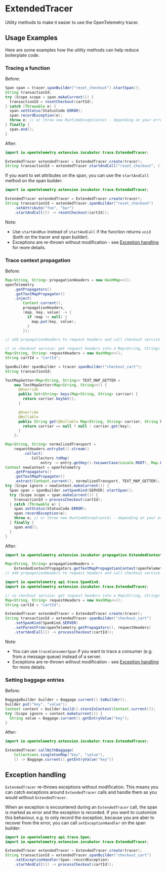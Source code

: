# ExtendedTracer

Utility methods to make it easier to use the OpenTelemetry tracer.

## Usage Examples

Here are some examples how the utility methods can help reduce boilerplate code.

### Tracing a function

Before:

<!-- markdownlint-disable -->
```java
Span span = tracer.spanBuilder("reset_checkout").startSpan();
String transactionId;
try (Scope scope = span.makeCurrent()) {
  transactionId = resetCheckout(cartId);
} catch (Throwable e) {
  span.setStatus(StatusCode.ERROR);
  span.recordException(e);
  throw e; // or throw new RuntimeException(e) - depending on your error handling strategy
} finally {
  span.end();
}
```
<!-- markdownlint-enable -->

After:

```java
import io.opentelemetry.extension.incubator.trace.ExtendedTracer;

ExtendedTracer extendedTracer = ExtendedTracer.create(tracer);
String transactionId = extendedTracer.startAndCall("reset_checkout", () -> resetCheckout(cartId));
```

If you want to set attributes on the span, you can use the `startAndCall` method on the span builder:

```java
import io.opentelemetry.extension.incubator.trace.ExtendedTracer;

ExtendedTracer extendedTracer = ExtendedTracer.create(tracer);
String transactionId = extendedTracer.spanBuilder("reset_checkout")
    .setAttribute("foo", "bar")
    .startAndCall(() -> resetCheckout(cartId));
```

Note:

- Use `startAndRun` instead of `startAndCall` if the function returns `void` (both on the tracer and span builder).
- Exceptions are re-thrown without modification - see [Exception handling](#exception-handling)
  for more details.

### Trace context propagation

Before:

```java
Map<String, String> propagationHeaders = new HashMap<>();
openTelemetry
    .getPropagators()
    .getTextMapPropagator()
    .inject(
        Context.current(),
        propagationHeaders,
        (map, key, value) -> {
          if (map != null) {
            map.put(key, value);
          }
        });

// add propagationHeaders to request headers and call checkout service
```

<!-- markdownlint-disable -->
```java
// in checkout service: get request headers into a Map<String, String> requestHeaders
Map<String, String> requestHeaders = new HashMap<>();
String cartId = "cartId";

SpanBuilder spanBuilder = tracer.spanBuilder("checkout_cart");
String transactionId;

TextMapGetter<Map<String, String>> TEXT_MAP_GETTER =
    new TextMapGetter<Map<String, String>>() {
      @Override
      public Set<String> keys(Map<String, String> carrier) {
        return carrier.keySet();
      }

      @Override
      @Nullable
      public String get(@Nullable Map<String, String> carrier, String key) {
        return carrier == null ? null : carrier.get(key);
      }
    };

Map<String, String> normalizedTransport =
    requestHeaders.entrySet().stream()
        .collect(
            Collectors.toMap(
                entry -> entry.getKey().toLowerCase(Locale.ROOT), Map.Entry::getValue));
Context newContext = openTelemetry
    .getPropagators()
    .getTextMapPropagator()
    .extract(Context.current(), normalizedTransport, TEXT_MAP_GETTER);
try (Scope ignore = newContext.makeCurrent()) {
  Span span = spanBuilder.setSpanKind(SERVER).startSpan();
  try (Scope scope = span.makeCurrent()) {
    transactionId = processCheckout(cartId);
  } catch (Throwable e) {
    span.setStatus(StatusCode.ERROR);
    span.recordException(e);
    throw e; // or throw new RuntimeException(e) - depending on your error handling strategy
  } finally {
    span.end();
  }
}
```
<!-- markdownlint-enable -->

After:

```java
import io.opentelemetry.extension.incubator.propagation.ExtendedContextPropagators;

Map<String, String> propagationHeaders =
    ExtendedContextPropagators.getTextMapPropagationContext(openTelemetry.getPropagators());
// add propagationHeaders to request headers and call checkout service
```

```java
import io.opentelemetry.api.trace.SpanKind;
import io.opentelemetry.extension.incubator.trace.ExtendedTracer;

// in checkout service: get request headers into a Map<String, String> requestHeaders
Map<String, String> requestHeaders = new HashMap<>();
String cartId = "cartId";

ExtendedTracer extendedTracer = ExtendedTracer.create(tracer);
String transactionId = extendedTracer.spanBuilder("checkout_cart")
    .setSpanKind(SpanKind.SERVER)
    .setParentFrom(openTelemetry.getPropagators(), requestHeaders)
    .startAndCall(() -> processCheckout(cartId));
```

Note:

- You can use `traceConsumerSpan` if you want to trace a consumer
  (e.g. from a message queue) instead of a server.
- Exceptions are re-thrown without modification - see [Exception handling](#exception-handling)
  for more details.

### Setting baggage entries

Before:

```java
BaggageBuilder builder = Baggage.current().toBuilder();
builder.put("key", "value");
Context context = builder.build().storeInContext(Context.current());
try (Scope ignore = context.makeCurrent()) {
  String value = Baggage.current().getEntryValue("key");
}
```

After:

```java
import io.opentelemetry.extension.incubator.trace.ExtendedTracer;

ExtendedTracer.callWithBaggage(
    Collections.singletonMap("key", "value"),
    () -> Baggage.current().getEntryValue("key"))
```

## Exception handling

`ExtendedTracer` re-throws exceptions without modification. This means you can
catch exceptions around `ExtendedTracer` calls and handle them as you would without `ExtendedTracer`.

When an exception is encountered during an `ExtendedTracer` call, the span is marked as error and
the exception is recorded.
If you want to customize this behaviour, e.g. to only record the exception, because you are
aber to recover from the error, you can call `setExceptionHandler` on the span builder:

```java
import io.opentelemetry.api.trace.Span;
import io.opentelemetry.extension.incubator.trace.ExtendedTracer;

ExtendedTracer extendedTracer = ExtendedTracer.create(tracer);
String transactionId = extendedTracer.spanBuilder("checkout_cart")
    .setExceptionHandler(Span::recordException)
    .startAndCall(() -> processCheckout(cartId));
```
